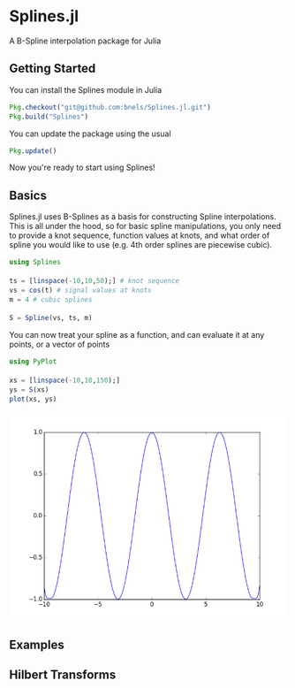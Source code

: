 # Splines.jl
A B-Spline interpolation package for Julia

## Getting Started
You can install the Splines module in Julia
~~~julia
Pkg.checkout("git@github.com:bnels/Splines.jl.git")
Pkg.build("Splines")
~~~
You can update the package using the usual
~~~julia
Pkg.update()
~~~
Now you're ready to start using Splines!


## Basics
Splines.jl uses B-Splines as a basis for constructing Spline interpolations.  This is all under the hood, so for basic spline manipulations, you only need to provide a knot sequence, function values at knots, and what order of spline you would like to use (e.g. 4th order splines are piecewise cubic).
~~~julia
using Splines

ts = [linspace(-10,10,50);] # knot sequence
vs = cos(t) # signal values at knots
m = 4 # cubic splines

S = Spline(vs, ts, m)
~~~
You can now treat your spline as a function, and can evaluate it at any points, or a vector of points
~~~julia
using PyPlot

xs = [linspace(-10,10,150);]
ys = S(xs)
plot(xs, ys)
~~~
![cos(x) spline example](./doc/figs/cos_spline.png)

## Examples

## Hilbert Transforms
